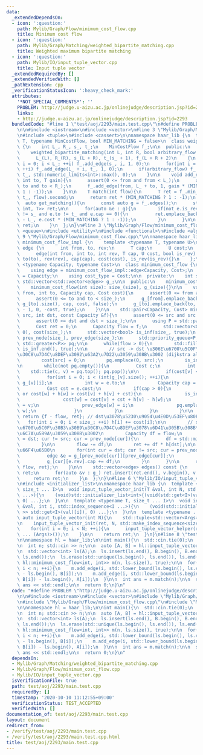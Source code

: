 ```yaml
---
data:
  _extendedDependsOn:
  - icon: ':question:'
    path: Mylib/Graph/Flow/minimum_cost_flow.cpp
    title: Minimum cost flow
  - icon: ':question:'
    path: Mylib/Graph/Matching/weighted_bipartite_matching.cpp
    title: Weighted maximum bipartite matching
  - icon: ':question:'
    path: Mylib/IO/input_tuple_vector.cpp
    title: Input tuple vector
  _extendedRequiredBy: []
  _extendedVerifiedWith: []
  _pathExtension: cpp
  _verificationStatusIcon: ':heavy_check_mark:'
  attributes:
    '*NOT_SPECIAL_COMMENTS*': ''
    PROBLEM: http://judge.u-aizu.ac.jp/onlinejudge/description.jsp?id=2293
    links:
    - http://judge.u-aizu.ac.jp/onlinejudge/description.jsp?id=2293
  bundledCode: "#line 1 \"test/aoj/2293/main.test.cpp\"\n#define PROBLEM \"http://judge.u-aizu.ac.jp/onlinejudge/description.jsp?id=2293\"\
    \n\n#include <iostream>\n#include <vector>\n#line 3 \"Mylib/Graph/Matching/weighted_bipartite_matching.cpp\"\
    \n#include <tuple>\n#include <cassert>\n\nnamespace haar_lib {\n  template <typename\
    \ T, typename MinCostFlow, bool MIN_MATCHING = false>\n  class weighted_bipartite_matching\
    \ {\n    int L_, R_, s_, t_;\n    MinCostFlow f_;\n\n  public:\n    weighted_bipartite_matching(){}\n\
    \    weighted_bipartite_matching(int L, int R, bool arbitrary_flow = false):\n\
    \      L_(L), R_(R), s_(L + R), t_(s_ + 1), f_(L + R + 2)\n    {\n      for(int\
    \ i = 0; i < L_; ++i) f_.add_edge(s_, i, 1, 0);\n      for(int i = 0; i < R_;\
    \ ++i) f_.add_edge(L_ + i, t_, 1, 0);\n      if(arbitrary_flow) f_.add_edge(s_,\
    \ t_, std::numeric_limits<int>::max(), 0);\n    }\n\n    void add_edge(int from,\
    \ int to, T gain){\n      assert(0 <= from and from < L_);\n      assert(0 <=\
    \ to and to < R_);\n      f_.add_edge(from, L_ + to, 1, gain * (MIN_MATCHING ?\
    \ 1 : -1));\n    }\n\n    T match(int flow){\n      T ret = f_.min_cost_flow(s_,\
    \ t_, flow).second;\n      return ret * (MIN_MATCHING ? 1 : -1);\n    }\n\n  \
    \  auto get_matching(){\n      const auto g = f_.edges();\n      std::vector<std::tuple<int,\
    \ int, T>> ret;\n\n      for(auto &e : g){\n        if(not e.is_rev and e.from\
    \ != s_ and e.to != t_ and e.cap == 0){\n          ret.emplace_back(e.from, e.to\
    \ - L_, e.cost * (MIN_MATCHING ? 1 : -1));\n        }\n      }\n\n      return\
    \ ret;\n    }\n  };\n}\n#line 3 \"Mylib/Graph/Flow/minimum_cost_flow.cpp\"\n#include\
    \ <queue>\n#include <utility>\n#include <functional>\n#include <algorithm>\n#line\
    \ 9 \"Mylib/Graph/Flow/minimum_cost_flow.cpp\"\n\nnamespace haar_lib {\n  namespace\
    \ minimum_cost_flow_impl {\n    template <typename T, typename U>\n    struct\
    \ edge {\n      int from, to, rev;\n      T cap;\n      U cost;\n      bool is_rev;\n\
    \      edge(int from, int to, int rev, T cap, U cost, bool is_rev):\n        from(from),\
    \ to(to), rev(rev), cap(cap), cost(cost), is_rev(is_rev){}\n    };\n  }\n\n  template\
    \ <typename Capacity, typename Cost>\n  class minimum_cost_flow {\n  public:\n\
    \    using edge = minimum_cost_flow_impl::edge<Capacity, Cost>;\n    using capacity_type\
    \ = Capacity;\n    using cost_type = Cost;\n\n  private:\n    int size_;\n   \
    \ std::vector<std::vector<edge>> g_;\n\n  public:\n    minimum_cost_flow(){}\n\
    \    minimum_cost_flow(int size): size_(size), g_(size){}\n\n    void add_edge(int\
    \ from, int to, Capacity cap, Cost cost){\n      assert(0 <= from and from < size_);\n\
    \      assert(0 <= to and to < size_);\n      g_[from].emplace_back(from, to,\
    \ g_[to].size(), cap, cost, false);\n      g_[to].emplace_back(to, from, g_[from].size()\
    \ - 1, 0, -cost, true);\n    }\n\n    std::pair<Capacity, Cost> min_cost_flow(int\
    \ src, int dst, const Capacity &f){\n      assert(0 <= src and src < size_);\n\
    \      assert(0 <= dst and dst < size_);\n\n      using P = std::pair<Cost, int>;\n\
    \      Cost ret = 0;\n      Capacity flow = f;\n      std::vector<Cost> h(size_,\
    \ 0), cost(size_);\n      std::vector<bool> is_inf(size_, true);\n      std::vector<int>\
    \ prev_node(size_), prev_edge(size_);\n      std::priority_queue<P, std::vector<P>,\
    \ std::greater<P>> pq;\n\n      while(flow > 0){\n        std::fill(is_inf.begin(),\
    \ is_inf.end(), true);\n\n        // src -> dst \u306E\u6700\u5C0F\u30B3\u30B9\
    \u30C8\u7D4C\u8DEF\u3092\u63A2\u7D22\u3059\u308B\u3002 (dijkstra algorithm)\n\
    \        cost[src] = 0;\n        pq.emplace(0, src);\n        is_inf[src] = false;\n\
    \n        while(not pq.empty()){\n          Cost c;\n          int v;\n      \
    \    std::tie(c, v) = pq.top(); pq.pop();\n\n          if(cost[v] < c) continue;\n\
    \          for(int i = 0; i < (int)g_[v].size(); ++i){\n            edge &e =\
    \ g_[v][i];\n            int w = e.to;\n            Capacity cap = e.cap;\n  \
    \          Cost cst = e.cost;\n            if(cap > 0){\n              if(is_inf[w]\
    \ or cost[w] + h[w] > cost[v] + h[v] + cst){\n                is_inf[w] = false;\n\
    \                cost[w] = cost[v] + cst + h[v] - h[w];\n                prev_node[w]\
    \ = v;\n                prev_edge[w] = i;\n                pq.emplace(cost[w],\
    \ w);\n              }\n            }\n          }\n        }\n\n        if(is_inf[dst])\
    \ return {f - flow, ret}; // dst\u3078\u5230\u9054\u4E0D\u53EF\u80FD\n\n     \
    \   for(int i = 0; i < size_; ++i) h[i] += cost[i];\n\n        // src -> dst \u306E\
    \u6700\u5C0F\u30B3\u30B9\u30C8\u7D4C\u8DEF\u3078\u6D41\u305B\u308B\u91CF(df)\u3092\
    \u6C7A\u5B9A\u3059\u308B\u3002\n        Capacity df = flow;\n        for(int cur\
    \ = dst; cur != src; cur = prev_node[cur]){\n          df = std::min(df, g_[prev_node[cur]][prev_edge[cur]].cap);\n\
    \        }\n\n        flow -= df;\n        ret += df * h[dst];\n\n        // cap\u306E\
    \u66F4\u65B0\n        for(int cur = dst; cur != src; cur = prev_node[cur]){\n\
    \          edge &e = g_[prev_node[cur]][prev_edge[cur]];\n          e.cap -= df;\n\
    \          g_[cur][e.rev].cap += df;\n        }\n      }\n\n      return {f -\
    \ flow, ret};\n    }\n\n    std::vector<edge> edges() const {\n      std::vector<edge>\
    \ ret;\n      for(auto &v : g_) ret.insert(ret.end(), v.begin(), v.end());\n \
    \     return ret;\n    }\n  };\n}\n#line 6 \"Mylib/IO/input_tuple_vector.cpp\"\
    \n#include <initializer_list>\n\nnamespace haar_lib {\n  template <typename T,\
    \ size_t ... I>\n  void input_tuple_vector_init(T &val, int N, std::index_sequence<I\
    \ ...>){\n    (void)std::initializer_list<int>{(void(std::get<I>(val).resize(N)),\
    \ 0) ...};\n  }\n\n  template <typename T, size_t ... I>\n  void input_tuple_vector_helper(T\
    \ &val, int i, std::index_sequence<I ...>){\n    (void)std::initializer_list<int>{(void(std::cin\
    \ >> std::get<I>(val)[i]), 0) ...};\n  }\n\n  template <typename ... Args>\n \
    \ auto input_tuple_vector(int N){\n    std::tuple<std::vector<Args> ...> ret;\n\
    \n    input_tuple_vector_init(ret, N, std::make_index_sequence<sizeof ... (Args)>());\n\
    \    for(int i = 0; i < N; ++i){\n      input_tuple_vector_helper(ret, i, std::make_index_sequence<sizeof\
    \ ... (Args)>());\n    }\n\n    return ret;\n  }\n}\n#line 8 \"test/aoj/2293/main.test.cpp\"\
    \n\nnamespace hl = haar_lib;\n\nint main(){\n  std::cin.tie(0);\n  std::ios::sync_with_stdio(false);\n\
    \n  int n; std::cin >> n;\n\n  auto [A, B] = hl::input_tuple_vector<int, int>(n);\n\
    \n  std::vector<int> ls(A);\n  ls.insert(ls.end(), B.begin(), B.end());\n\n  std::sort(ls.begin(),\
    \ ls.end());\n  ls.erase(std::unique(ls.begin(), ls.end()), ls.end());\n\n  hl::weighted_bipartite_matching<int,\
    \ hl::minimum_cost_flow<int, int>> m(n, ls.size(), true);\n\n  for(int i = 0;\
    \ i < n; ++i){\n    m.add_edge(i, std::lower_bound(ls.begin(), ls.end(), A[i])\
    \ - ls.begin(), B[i]);\n    m.add_edge(i, std::lower_bound(ls.begin(), ls.end(),\
    \ B[i]) - ls.begin(), A[i]);\n  }\n\n  int ans = m.match(n);\n\n  std::cout <<\
    \ ans << std::endl;\n\n  return 0;\n}\n"
  code: "#define PROBLEM \"http://judge.u-aizu.ac.jp/onlinejudge/description.jsp?id=2293\"\
    \n\n#include <iostream>\n#include <vector>\n#include \"Mylib/Graph/Matching/weighted_bipartite_matching.cpp\"\
    \n#include \"Mylib/Graph/Flow/minimum_cost_flow.cpp\"\n#include \"Mylib/IO/input_tuple_vector.cpp\"\
    \n\nnamespace hl = haar_lib;\n\nint main(){\n  std::cin.tie(0);\n  std::ios::sync_with_stdio(false);\n\
    \n  int n; std::cin >> n;\n\n  auto [A, B] = hl::input_tuple_vector<int, int>(n);\n\
    \n  std::vector<int> ls(A);\n  ls.insert(ls.end(), B.begin(), B.end());\n\n  std::sort(ls.begin(),\
    \ ls.end());\n  ls.erase(std::unique(ls.begin(), ls.end()), ls.end());\n\n  hl::weighted_bipartite_matching<int,\
    \ hl::minimum_cost_flow<int, int>> m(n, ls.size(), true);\n\n  for(int i = 0;\
    \ i < n; ++i){\n    m.add_edge(i, std::lower_bound(ls.begin(), ls.end(), A[i])\
    \ - ls.begin(), B[i]);\n    m.add_edge(i, std::lower_bound(ls.begin(), ls.end(),\
    \ B[i]) - ls.begin(), A[i]);\n  }\n\n  int ans = m.match(n);\n\n  std::cout <<\
    \ ans << std::endl;\n\n  return 0;\n}\n"
  dependsOn:
  - Mylib/Graph/Matching/weighted_bipartite_matching.cpp
  - Mylib/Graph/Flow/minimum_cost_flow.cpp
  - Mylib/IO/input_tuple_vector.cpp
  isVerificationFile: true
  path: test/aoj/2293/main.test.cpp
  requiredBy: []
  timestamp: '2020-10-10 11:12:55+09:00'
  verificationStatus: TEST_ACCEPTED
  verifiedWith: []
documentation_of: test/aoj/2293/main.test.cpp
layout: document
redirect_from:
- /verify/test/aoj/2293/main.test.cpp
- /verify/test/aoj/2293/main.test.cpp.html
title: test/aoj/2293/main.test.cpp
---
```


